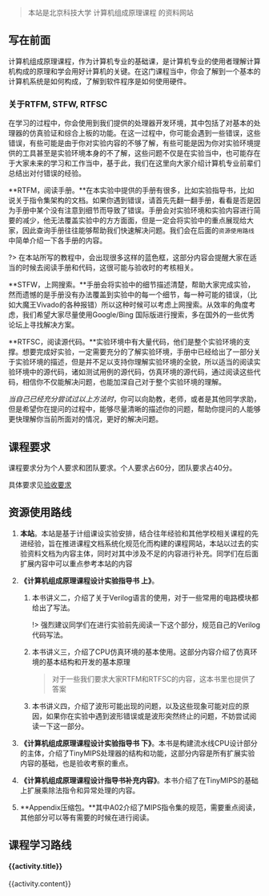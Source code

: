 > 本站是北京科技大学 计算机组成原理课程 的资料网站



## 写在前面

计算机组成原理课程，作为计算机专业的基础课，是计算机专业的使用者理解计算机构成的原理和学会用好计算机的关键。在这门课程当中，你会了解到一个基本的计算机系统是如何构成，了解到软件程序是如何使用硬件。

### 关于RTFM, STFW, RTFSC

在学习的过程中，你会使用到我们提供的处理器开发环境，其中包括了对基本的处理器的仿真验证和综合上板的功能。在这一过程中，你可能会遇到一些错误，这些错误，有些可能是由于你对实验内容的不够了解，有些可能是因为你对实验环境提供的工具甚至是实验环境本身的不了解，这些问题不仅是在实验当中，也可能存在于大家未来的学习和工作当中，基于此，我们在这里向大家介绍计算机专业前辈们总结出对付错误的经验。

**RTFM，阅读手册。**在本实验中提供的手册有很多，比如实验指导书，比如说关于指令集架构的文档。如果你遇到错误，请首先先翻一翻手册，看看是否是因为手册中某个没有注意到细节而导致了错误。手册会对实验环境和实验内容进行简要的减少，他无法覆盖实验中的方方面面，但是一定会将实验中的重点展现给大家，因此查询手册往往能够帮助我们快速解决问题。我们会在后面的`资源使用路线`中简单介绍一下各手册的内容。

?> 在本站所写的教程中，会出现很多这样的蓝色框，这部分内容会提醒大家在适当的时候去阅读手册和代码，这很可能与验收时的考核相关。

**STFW，上网搜索。**手册会将实验中的细节描述清楚，帮助大家完成实验，然而遗憾的是手册没有办法覆盖到实验中的每一个细节，每一种可能的错误，（比如大魔王Vivado的各种报错）所以这种时候可以考虑上网搜索。从效率的角度考虑，我们希望大家尽量使用Google/Bing 国际版进行搜索，多在国外的一些优秀论坛上寻找解决方案。

**RTFSC，阅读源代码。**实验环境中有大量代码，他们是整个实验环境的支撑。想要完成好实验，一定需要充分的了解实验环境，手册中已经给出了一部分关于实验环境的描述，但是并不足以支持你理解实验环境的全貌，所以适当的阅读实验环境中的源代码，诸如测试用例的源代码，仿真环境的源代码，通过阅读这些代码，相信你不仅能解决问题，也能加深自己对于整个实验环境的理解。

*当自己已经充分尝试过以上方法时*，你可以向助教，老师，或者是其他同学求助，但是希望你在提问的过程中，能够尽量清晰的描述你的问题，帮助你提问的人能够更快理解你当前所面对的情况，更好的解决问题。

## 课程要求

课程要求分为个人要求和团队要求。个人要求占60分，团队要求占40分。

具体要求见[验收要求](grading)


## 资源使用路线

1. **本站**。本站是基于计组课设实验安排，结合往年经验和其他学校相关课程的先进经验，旨在推进课程文档系统化规范化而构建的课程网站，本站以过去的实验资料文档为内容主体，同时对其中涉及不足的内容进行补充。同学们在后面扩展内容中可以重点参考本站的内容

2. **《计算机组成原理课程设计实验指导书 上》**。

   1. 本书讲义二，介绍了关于Verilog语言的使用，对于一些常用的电路模块都给出了写法。

      !> 强烈建议同学们在进行实验前先阅读一下这个部分，规范自己的Verilog代码写法。

   2. 本书讲义三，介绍了CPU仿真环境的基本使用。这部分内容介绍了仿真环境的基本结构和开发的基本原理

      > 对于一些我们要求大家RTFM和RTFSC的内容，这本书里也提供了答案

   3. 本书讲义四，介绍了波形可能出现的问题，以及这些现象可能对应的原因，如果你在实验中遇到波形错误或是波形突然终止的问题，不妨尝试阅读一下这一部分。

3. **《计算机组成原理课程设计实验指导书 下》**。本书是构建流水线CPU设计部分的主体，介绍了TinyMIPS处理器的结构和功能，这部分内容是所有扩展实验内容的基础，也是验收考察的重点。

4. **《计算机组成原理课程设计指导书补充内容》**。本书介绍了在TinyMIPS的基础上扩展乘除法指令和异常处理的内容。

5. **Appendix压缩包。**其中A02介绍了MIPS指令集的规范，需要重点阅读，其他部分可以等有需要的时候在进行阅读。

## 课程学习路线

<div id="timeline1" class = "block">

  <el-timeline >
    <el-timeline-item
      v-for="(activity, index) in activities"
      :key="index"
      :timestamp="activity.timestamp"
      :color="activity.color">
      <h4>{{activity.title}}</h4>
      {{activity.content}}
    </el-timeline-item>
  </el-timeline>
</div>

<script type="text/javascript">
{
    let a = new Vue({
        el: '#timeline1',
        data:{
        reverse: true,
        activities: [{
          title:'TinyMIPS工程结构学习',
          content: '处理器各部分功能模块了解',
          color:'green',
          timestamp: '第一周'
        }, {
          title:'流水线前递与暂停机制学习',
          content: '了解流水线处理器基本原理',
          timestamp: '第二周'
        }, {
          content: '指令扩展，完成若干条指令的验收',
          timestamp: '第三周'
        },{
          content:'异常处理机制',
          timestamp:'第四周'
        }]

    }
  });
    }

</script>